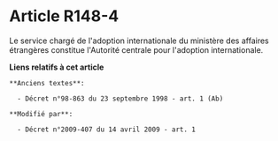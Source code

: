 # Article R148-4

Le service chargé de l'adoption internationale du ministère des affaires étrangères constitue l'Autorité centrale pour
l'adoption internationale.

**Liens relatifs à cet article**

	**Anciens textes**:

	  - Décret n°98-863 du 23 septembre 1998 - art. 1 (Ab)

	**Modifié par**:

	  - Décret n°2009-407 du 14 avril 2009 - art. 1
